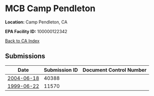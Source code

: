 # MCB Camp Pendleton

**Location:** Camp Pendleton, CA

**EPA Facility ID:** 100000122342

[Back to CA Index](../../index.md)

## Submissions

| Date | Submission ID | Document Control Number |
|------|--------------|-------------------------|
| [2004-06-18](submissions/40388.md) | 40388 |  |
| [1999-06-22](submissions/11570.md) | 11570 |  |
